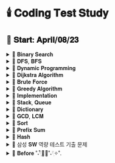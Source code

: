 # 🕯️ 𝐂𝐨𝐝𝐢𝐧𝐠 𝐓𝐞𝐬𝐭 𝐒𝐭𝐮𝐝𝐲

## 📅 𝐒𝐭𝐚𝐫𝐭: 𝐀𝐩𝐫𝐢𝐥/𝟎𝟖/𝟐𝟑

<details>
  <summary>📂 𝐁𝐢𝐧𝐚𝐫𝐲 𝐒𝐞𝐚𝐫𝐜𝐡 </summary>
  <br>
  
  - [[BOJ]2805_나무 자르기](https://www.acmicpc.net/problem/2805)
  - [[PRO]64062_징검다리 건너기](https://school.programmers.co.kr/learn/courses/30/lessons/64062)
  - [[PRO]43238_입국 심사](https://school.programmers.co.kr/learn/courses/30/lessons/43238)
  - [[PRO]142085_디펜스 게임](https://school.programmers.co.kr/learn/courses/30/lessons/142085)
  - [[PRO]72412_순위 검색](https://school.programmers.co.kr/learn/courses/30/lessons/72412)
  - [[BOJ]17266_어두운 굴다리](https://www.acmicpc.net/problem/17266)
  - [[BOJ]2512_예산](https://www.acmicpc.net/problem/2512)
  - [[BOJ]19637_IF문 좀 대신 써줘](https://www.acmicpc.net/problem/19637)
  - [[BOJ]20922_겹치는 건 싫어](https://www.acmicpc.net/problem/20922)
  - [[BOJ]15989_1, 2, 3 더하기 4](https://www.acmicpc.net/problem/15989)
  
  
</details>

<details>
  <summary>📂 𝐃𝐅𝐒, 𝐁𝐅𝐒 </summary>
  <br>
  
  - [[PRO]43164여행경로](https://school.programmers.co.kr/learn/courses/30/lessons/43164)
  - [[PRO][카카오 인턴]67259_경주로 건설](https://school.programmers.co.kr/learn/courses/30/lessons/67259)
  - [[BOJ]17086_아기 상어 2](https://www.acmicpc.net/problem/17086)
  - [[PRO]86971_전력망을 둘로 나누기](https://school.programmers.co.kr/learn/courses/30/lessons/86971)
  - [[PRO]81302_거리두기 확인하기](https://school.programmers.co.kr/learn/courses/30/lessons/81302)
  - [[PRO]154540_무인도 여행](https://school.programmers.co.kr/learn/courses/30/lessons/154540)
  - [[PRO]159993_미로 탈출](https://school.programmers.co.kr/learn/courses/30/lessons/159993)
  - [[PRO]169199_리코쳇 로봇](https://school.programmers.co.kr/learn/courses/30/lessons/169199)
  - [[PRO]12952_N-Queen](https://school.programmers.co.kr/learn/courses/30/lessons/12952)
  - [[BOJ]1926_그림](https://www.acmicpc.net/problem/1926)
  - [[BOJ]10026_적록색약](https://www.acmicpc.net/problem/10026)
  - [[BOJ]4179_불!](https://www.acmicpc.net/problem/4179)
  - [[BOJ]6593_상범 빌딩](https://www.acmicpc.net/problem/6593)
  - [[BOJ]1260_DFS와 BFS](https://www.acmicpc.net/problem/1260)
  - [[BOJ]14940_쉬운 최단거리](https://www.acmicpc.net/problem/14940)

  
</details>

<details>
  <summary>📂 𝐃𝐲𝐧𝐚𝐦𝐢𝐜 𝐏𝐫𝐨𝐠𝐫𝐚𝐦𝐦𝐢𝐧𝐠 </summary>
  <br>

  - [[PRO]12971_스티커 모으기 2](https://school.programmers.co.kr/learn/courses/30/lessons/12971)
  - [[BOJ]9465_스티커](https://www.acmicpc.net/problem/9465)
  - [[BOJ]11726_2 x n 타일링](https://www.acmicpc.net/problem/11726)
  - [[BOJ]11727_2 x n 타일링 2](https://www.acmicpc.net/problem/11727)
  - [[BOJ]2193_이친수](https://www.acmicpc.net/problem/2193)
  - [[BOJ]15990_1, 2, 3 더하기 5](https://www.acmicpc.net/problem/15990)
  - [[BOJ]11053_가장 긴 증가하는 부분 수열](https://www.acmicpc.net/problem/11053)
  - [[BOJ]1912_연속합](https://www.acmicpc.net/problem/1912)
  - [[BOJ]1699_제곱수의 합](https://www.acmicpc.net/problem/1699)
  - [[BOJ]9655_돌 게임](https://www.acmicpc.net/problem/9655)
  - [[BOJ]10844_쉬운 계단 수](https://www.acmicpc.net/problem/10844)
  - [[PRO]12905_가장 큰 정사각형 찾기](https://school.programmers.co.kr/learn/courses/30/lessons/12905)
  - [[BOJ]15486_퇴사 2](https://www.acmicpc.net/problem/15486)
  - [[BOJ]1149_RGB거리](https://www.acmicpc.net/problem/1149)
  - [[BOJ]9084_동전](https://www.acmicpc.net/problem/9084)
  - [[BOJ]1446_지름길](https://www.acmicpc.net/problem/1446)  


</details>

<details>
  <summary>📂 𝐃𝐢𝐣𝐤𝐬𝐭𝐫𝐚 𝐀𝐥𝐠𝐨𝐫𝐢𝐭𝐡𝐦 </summary>
  <br>
  
  - [[PRO]72413_합승 택시 요금](https://school.programmers.co.kr/learn/courses/30/lessons/72413)
  - [[PRO]12978_배달](https://school.programmers.co.kr/learn/courses/30/lessons/12978)

</details>

<details>
  <summary>📂 𝐁𝐫𝐮𝐭𝐞 𝐅𝐨𝐫𝐜𝐞 </summary>
  <br>

  - [[BOJ]2003_수들의 합2](https://www.acmicpc.net/problem/2003)
  - [[BOJ]7568_덩치](https://www.acmicpc.net/problem/7568)
  - [[BOJ]3085_사탕 게임](https://www.acmicpc.net/problem/3085)
  - [[BOJ]6064_카잉 달력](https://www.acmicpc.net/problem/6064)
  - [[BOJ]10655_마라톤 1](https://www.acmicpc.net/problem/10655)
  - [[BOJ]18429_근손실](https://www.acmicpc.net/problem/18429)
  - [[PRO]12923_숫자 블록](https://school.programmers.co.kr/learn/courses/30/lessons/12923)
  - [[BOJ]7568_덩치](https://www.acmicpc.net/problem/7568)
  - [[BOJ]17484_진우의 달 여행 (Small)](https://www.acmicpc.net/problem/17484)
  - [[BOJ]1515_수 이어 쓰기](https://www.acmicpc.net/problem/1515)
  - [[BOJ]2304_창고 다각형](https://www.acmicpc.net/problem/2304)
  
</details>

<details>
  <summary>📂 𝐆𝐫𝐞𝐞𝐝𝐲 𝐀𝐥𝐠𝐨𝐫𝐢𝐭𝐡𝐦 </summary>
  <br>
  
  - [[BOJ]2785_체인](https://www.acmicpc.net/problem/2785)
  - [[BOJ]13305_주유소](https://www.acmicpc.net/problem/13305)
  - [[BOJ]19941_햄버거 분배](https://www.acmicpc.net/problem/19941)
  - [[BOJ]20310_타노스](https://www.acmicpc.net/problem/20310)
  - [[BOJ]11501_주식](https://www.acmicpc.net/problem/11501)
  
</details>

<details>
  <summary>📂 𝐈𝐦𝐩𝐥𝐞𝐦𝐞𝐧𝐭𝐚𝐭𝐢𝐨𝐧 </summary>
  <br>

  - [[BOJ]1316_ 단어 체커](https://www.acmicpc.net/problem/1316)
  - [[BOJ]16967_배열 복원하기](https://www.acmicpc.net/problem/16967)
  - [[BOJ]1205_등수 구하기](https://www.acmicpc.net/problem/1205)
  - [[BOJ]1244_스위치 켜고 끄기](https://www.acmicpc.net/problem/1244)
  - [[BOJ]1138_한 줄로 서기](https://www.acmicpc.net/problem/1138)
  - [[PRO]68936_쿼드압축 후 개수 세기](https://school.programmers.co.kr/learn/courses/30/lessons/68936)
  - [[PRO]68645_삼각 달팽이](https://school.programmers.co.kr/learn/courses/30/lessons/68645)
  - [[PRO]131704_택배 상자](https://school.programmers.co.kr/learn/courses/30/lessons/131704)
  - [[PRO]72411_메뉴 리뉴얼](https://school.programmers.co.kr/learn/courses/30/lessons/72411)
  - [[PRO]140107_점 찍기](https://school.programmers.co.kr/learn/courses/30/lessons/140107)
  - [[PRO]67257_수식 최대화](https://school.programmers.co.kr/learn/courses/30/lessons/67257)
  - [[PRO]77485_행렬 테두리 회전하기](https://school.programmers.co.kr/learn/courses/30/lessons/77485)
  - [[PRO]155651_호텔 대실](https://school.programmers.co.kr/learn/courses/30/lessons/155651)
  - [[PRO]148653_마법의 엘리베이터](https://school.programmers.co.kr/learn/courses/30/lessons/148653)
  - [[PRO]12946_하노이의 탑](https://school.programmers.co.kr/learn/courses/30/lessons/12946)
  - [[PRO]152996_시소 짝꿍](https://school.programmers.co.kr/learn/courses/30/lessons/152996)
  - [[PRO]131130_혼자 놀기의 달인](https://school.programmers.co.kr/learn/courses/30/lessons/131130)
  - [[PRO]147354_테이블 해시 함수](https://school.programmers.co.kr/learn/courses/30/lessons/147354)
  - [[PRO]42890_후보키](https://school.programmers.co.kr/learn/courses/30/lessons/42890)
  - [[PRO]172927_광물 캐기](https://school.programmers.co.kr/learn/courses/30/lessons/172927)
  - [[PRO]181187_두 원 사이의 정수 쌍](https://school.programmers.co.kr/learn/courses/30/lessons/181187)
  - [[PRO]176962_과제 진행하기](https://school.programmers.co.kr/learn/courses/30/lessons/176962)
  - [[PRO]150368_이모티콘 할인행사](https://school.programmers.co.kr/learn/courses/30/lessons/150368)
  - [[PRO]160585_혼자서 하는 틱택토](https://school.programmers.co.kr/learn/courses/30/lessons/160585)
  - [[BOJ]23971_ZOAC 4](https://www.acmicpc.net/problem/23971)
  - [[BOJ]5073_삼각형과 세 변](https://www.acmicpc.net/problem/5073)
  - [[BOJ]2292_벌집](https://www.acmicpc.net/problem/2292)
  - [[BOJ]1157_단어 공부](https://www.acmicpc.net/problem/1157)
  - [[BOJ]11723_집합](https://www.acmicpc.net/problem/11723)
  - [[BOJ]10431_줄세우기](https://www.acmicpc.net/problem/10431)
  - [[BOJ]8979_올림픽](https://www.acmicpc.net/problem/8979)
  - [[BOJ]4659_비밀번호 발음하기](https://www.acmicpc.net/problem/4659)
  - [[BOJ]25757_임스와 함께하는 미니게임](https://www.acmicpc.net/problem/25757)
  - [[BOJ]20125_쿠키의 신체 측정](https://www.acmicpc.net/problem/20125)
  - [[BOJ]1205_등수 구하기](https://www.acmicpc.net/problem/1205)
  - [[BOJ]1244_스위치 켜고 끄기](https://www.acmicpc.net/problem/1244)
  - [[BOJ]9017_크로스 컨트리](https://www.acmicpc.net/problem/9017)
  - [[BOJ]2607_비슷한 단어](https://www.acmicpc.net/problem/2607)
  - [[BOJ]20006_랭킹전 대기열](https://www.acmicpc.net/problem/20006)  
  - [[BOJ]1138_한 줄로 서기](https://www.acmicpc.net/problem/1138)


</details>

<details>
  <summary>📂 𝐒𝐭𝐚𝐜𝐤, 𝐐𝐮𝐞𝐮𝐞 </summary>
  <br>
  
  - [[BOJ]1935_후위 표기식2](https://www.acmicpc.net/problem/1935)
  - [[PRO]42586_기능개발](https://school.programmers.co.kr/learn/courses/30/lessons/42586)
  - [[BOJ]2164_카드2](https://www.acmicpc.net/problem/2164)
  - [[BOJ]1927_최소 힙](https://www.acmicpc.net/problem/1927)  
  - [[BOJ]1406_에디터](https://www.acmicpc.net/problem/1406)  

</details>

<details>
  <summary>📂 𝐃𝐢𝐜𝐭𝐢𝐨𝐧𝐚𝐫𝐲 </summary>
  <br>

  - [[PRO]132265_롤케이크 자르기](https://school.programmers.co.kr/learn/courses/30/lessons/132265)
  
</details>

<details>
  <summary>📂 𝐆𝐂𝐃, 𝐋𝐂𝐌 </summary>
  <br>

  - [[PRO]135807_숫자 카드 나누기](https://school.programmers.co.kr/learn/courses/30/lessons/135807)
    
</details>

<details>
  <summary>📂 𝐒𝐨𝐫𝐭 </summary>
  <br>

  - [[PRO]181188_요격 시스템](https://school.programmers.co.kr/learn/courses/30/lessons/181188)
  - [[BOJ]20920_영단어 암기는 괴로워](https://www.acmicpc.net/problem/20920)
  - [[BOJ]3758_KCPC](https://www.acmicpc.net/problem/3758)
  - [[BOJ]2075_N번째로 큰 수](https://www.acmicpc.net/problem/2075)  


</details>

<details>
  <summary>📂 𝐏𝐫𝐞𝐟𝐢𝐱 𝐒𝐮𝐦 </summary>
  <br>

  - [[BOJ]21921_블로그](https://www.acmicpc.net/problem/21921)
  
</details>

<details>
  <summary>📂 𝐇𝐚𝐬𝐡 </summary>
  <br>

  - [[BOJ]22233_가희와 키워드](https://www.acmicpc.net/problem/22233)
    
</details>

<details>
  <summary>📂 삼성 𝐒𝐖 역량 테스트 기출 문제 </summary>
  <br>

  💙 문제집 링크: https://www.acmicpc.net/workbook/view/1152
  - [[BOJ]14888_연산자 끼워넣기](https://www.acmicpc.net/problem/14888)
  - [[BOJ]14889_스타트와 링크](https://www.acmicpc.net/problem/14889)
  - [[BOJ]15686_치킨배달](https://www.acmicpc.net/problem/15686)
  - [[BOJ]20055_컨베이어 벨트 위의 로봇](https://www.acmicpc.net/problem/20055)
  - [[BOJ]21608_상어 초등학교](https://www.acmicpc.net/problem/21608)
  - [[BOJ]21610_마법사 상어와 비바라기](https://www.acmicpc.net/problem/21610)
  - [[BOJ]3190_뱀](https://www.acmicpc.net/problem/3190)

</details>

<details>
  <summary> 📁 𝐁𝐞𝐟𝐨𝐫𝐞 ˚˖𓍢ִִ໋🌊🦈˚˖𓍢ִ✧˚. </summary>
  <br>

  - [[BOJ]17615_볼 모으기](https://www.acmicpc.net/problem/17615)
  - [[BOJ]2531_회전 초밥](https://www.acmicpc.net/problem/2531)
  - [[BOJ]1522_문자열 교환](https://www.acmicpc.net/problem/1522)
  
  
</details>
